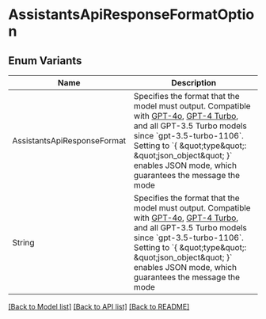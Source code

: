 # AssistantsApiResponseFormatOption

## Enum Variants

| Name | Description |
|---- | -----|
| AssistantsApiResponseFormat | Specifies the format that the model must output. Compatible with [GPT-4o](/docs/models/gpt-4o), [GPT-4 Turbo](/docs/models/gpt-4-turbo-and-gpt-4), and all GPT-3.5 Turbo models since &#x60;gpt-3.5-turbo-1106&#x60;.  Setting to &#x60;{ \&quot;type\&quot;: \&quot;json_object\&quot; }&#x60; enables JSON mode, which guarantees the message the mode |
| String | Specifies the format that the model must output. Compatible with [GPT-4o](/docs/models/gpt-4o), [GPT-4 Turbo](/docs/models/gpt-4-turbo-and-gpt-4), and all GPT-3.5 Turbo models since &#x60;gpt-3.5-turbo-1106&#x60;.  Setting to &#x60;{ \&quot;type\&quot;: \&quot;json_object\&quot; }&#x60; enables JSON mode, which guarantees the message the mode |

[[Back to Model list]](../README.md#documentation-for-models) [[Back to API list]](../README.md#documentation-for-api-endpoints) [[Back to README]](../README.md)


